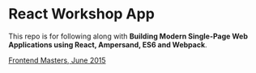# React Workshop App

This repo is for following along with **Building Modern Single-Page Web Applications using React, Ampersand, ES6 and Webpack**.

[Frontend Masters, June 2015](https://frontendmasters.com/workshops/web-apps/)